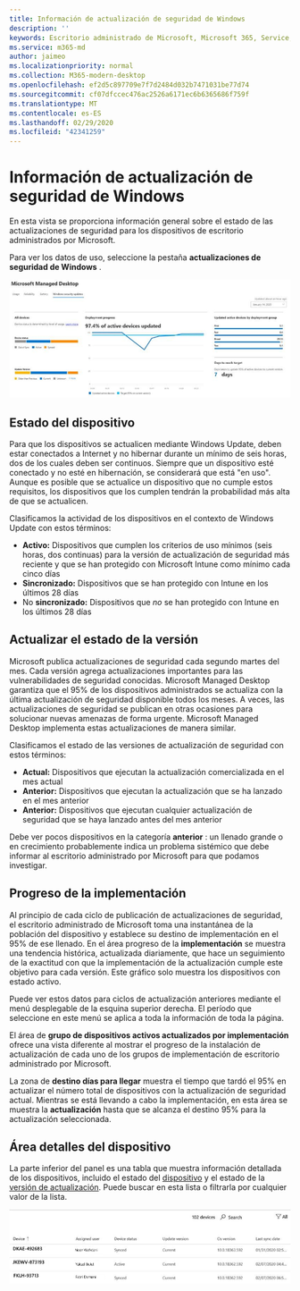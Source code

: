 ```yaml
---
title: Información de actualización de seguridad de Windows
description: ''
keywords: Escritorio administrado de Microsoft, Microsoft 365, Service, Documentation
ms.service: m365-md
author: jaimeo
ms.localizationpriority: normal
ms.collection: M365-modern-desktop
ms.openlocfilehash: ef2d5c897709e7f7d2484d032b7471031be77d74
ms.sourcegitcommit: cf07dfccec476ac2526a6171ec6b6365686f759f
ms.translationtype: MT
ms.contentlocale: es-ES
ms.lasthandoff: 02/29/2020
ms.locfileid: "42341259"
---
```

# <a name="windows-security-update-insights"></a>Información de actualización de seguridad de Windows
En esta vista se proporciona información general sobre el estado de las actualizaciones de seguridad para los dispositivos de escritorio administrados por Microsoft. 

Para ver los datos de uso, seleccione la pestaña <strong>actualizaciones de seguridad de Windows</strong> .

![Panel de actualizaciones de seguridad de Windows: gráficos de barras del estado del dispositivo y versión de actualización en la columna izquierda, actualizar el progreso de la implementación a lo largo del tiempo en la columna central y el porcentaje de dispositivos activos por grupo de implementación, así como el número de días que se tarda en llegar a la implementación del 95% destino en la columna derecha.](../../media/update-insights.jpg)

## <a name="device-status"></a>Estado del dispositivo

Para que los dispositivos se actualicen mediante Windows Update, deben estar conectados a Internet y no hibernar durante un mínimo de seis horas, dos de los cuales deben ser continuos. Siempre que un dispositivo esté conectado y no esté en hibernación, se considerará que está "en uso". Aunque es posible que se actualice un dispositivo que no cumple estos requisitos, los dispositivos que los cumplen tendrán la probabilidad más alta de que se actualicen. 

Clasificamos la actividad de los dispositivos en el contexto de Windows Update con estos términos:

- <strong>Activo:</strong> Dispositivos que cumplen los criterios de uso mínimos (seis horas, dos continuas) para la versión de actualización de seguridad más reciente y que se han protegido con Microsoft Intune como mínimo cada cinco días
- <strong>Sincronizado:</strong> Dispositivos que se han protegido con Intune en los últimos 28 días
- No <strong>sincronizado:</strong> Dispositivos que <i>no</i> se han protegido con Intune en los últimos 28 días




## <a name="update-version-status"></a>Actualizar el estado de la versión

Microsoft publica actualizaciones de seguridad cada segundo martes del mes. Cada versión agrega actualizaciones importantes para las vulnerabilidades de seguridad conocidas. Microsoft Managed Desktop garantiza que el 95% de los dispositivos administrados se actualiza con la última actualización de seguridad disponible todos los meses. A veces, las actualizaciones de seguridad se publican en otras ocasiones para solucionar nuevas amenazas de forma urgente. Microsoft Managed Desktop implementa estas actualizaciones de manera similar.

Clasificamos el estado de las versiones de actualización de seguridad con estos términos:

- <strong>Actual:</strong> Dispositivos que ejecutan la actualización comercializada en el mes actual
- <strong>Anterior:</strong> Dispositivos que ejecutan la actualización que se ha lanzado en el mes anterior
- <strong>Anterior:</strong> Dispositivos que ejecutan cualquier actualización de seguridad que se haya lanzado antes del mes anterior

Debe ver pocos dispositivos en la categoría <strong>anterior</strong> : un llenado grande o en crecimiento probablemente indica un problema sistémico que debe informar al escritorio administrado por Microsoft para que podamos investigar.


## <a name="deployment-progress"></a>Progreso de la implementación

Al principio de cada ciclo de publicación de actualizaciones de seguridad, el escritorio administrado de Microsoft toma una instantánea de la población del dispositivo y establece su destino de implementación en el 95% de ese llenado. En el área progreso de la <strong>implementación</strong> se muestra una tendencia histórica, actualizada diariamente, que hace un seguimiento de la exactitud con que la implementación de la actualización cumple este objetivo para cada versión. Este gráfico solo muestra los dispositivos con estado activo.

Puede ver estos datos para ciclos de actualización anteriores mediante el menú desplegable de la esquina superior derecha. El período que seleccione en este menú se aplica a toda la información de toda la página.

El área de <strong>grupo de dispositivos activos actualizados por implementación</strong> ofrece una vista diferente al mostrar el progreso de la instalación de actualización de cada uno de los grupos de implementación de escritorio administrado por Microsoft.

La zona de <strong>destino días para llegar</strong> muestra el tiempo que tardó el 95% en actualizar el número total de dispositivos con la actualización de seguridad actual. Mientras se está llevando a cabo la implementación, en esta área se muestra la <strong>actualización</strong> hasta que se alcanza el destino 95% para la actualización seleccionada.

## <a name="device-details-area"></a>Área detalles del dispositivo

La parte inferior del panel es una tabla que muestra información detallada de los dispositivos, incluido el estado del [dispositivo](#device-status) y el estado de la [versión de actualización](#update-version-status). Puede buscar en esta lista o filtrarla por cualquier valor de la lista.


![Tabla detalles de dispositivo donde se muestran las columnas del nombre del dispositivo, el usuario asignado, el estado del dispositivo, la versión de actualización, la versión del sistema operativo y la fecha en que el dispositivo se sincronizó por última vez.](../../media/security-update-insights-device-table-sterile.png)
